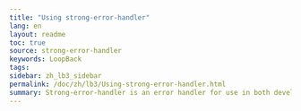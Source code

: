 ```yaml
---
title: "Using strong-error-handler"
lang: en
layout: readme
toc: true
source: strong-error-handler
keywords: LoopBack
tags:
sidebar: zh_lb3_sidebar
permalink: /doc/zh/lb3/Using-strong-error-handler.html
summary: Strong-error-handler is an error handler for use in both development and production environments.
---
```

